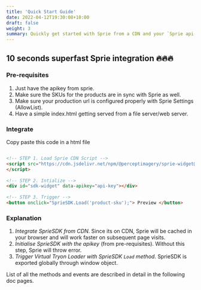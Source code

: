 ```yaml
---
title: 'Quick Start Guide'
date: 2022-04-12T19:30:08+10:00
draft: false
weight: 3
summary: Quickly get started with Sprie from a CDN and your `Sprie api-key`.
---
```


## 10 seconds superfast Sprie integration 🔥🔥🔥 

### Pre-requisites
1. Just have the apikey from sprie. 
2. Make sure the SKUs for the products are in sync with Sprie as well.
3. Make sure your production url is configured properly with Sprie Settings (AllowList).
4. Have a simple index.html getting served from a file server/web server.

### Integrate
Copy paste this code in a html file

```html

<!-- STEP 1. Load Sprie CDN Script -->
<script src="https://cdn.jsdelivr.net/npm/@perceptimagery/sprie-widget@latest"> 
</script>
    
<!-- STEP 2. Intialize -->
<div id="sdk-widget" data-apikey="api-key"></div>
    
<!-- STEP 3. Trigger -->
<button onclick="SprieSDK.Load('product-sku');"> Preview </button>

```

### Explanation 
1. _Integrate SprieSDK from CDN_. Since its on CDN, Sprie will be cached in your browser and will work faster on subsequent page visits.  
2. _Initialise SprieSDK with the apikey_ (from pre-requisites). Without this step, Sprie will throw error.  
3. _Trigger Virtual Tryon Loader with SprieSDK `Load` method_. SprieSDK is exported globally through window object.
   
List of all the methods and events are described in detail in the following doc pages.  